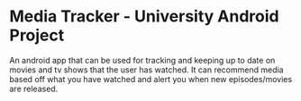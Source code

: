 # Media Tracker - University Android Project

An android app that can be used for tracking and keeping up to date on movies and tv shows that the user has watched. It can recommend media based off what you have watched and alert you when new episodes/movies are released.

